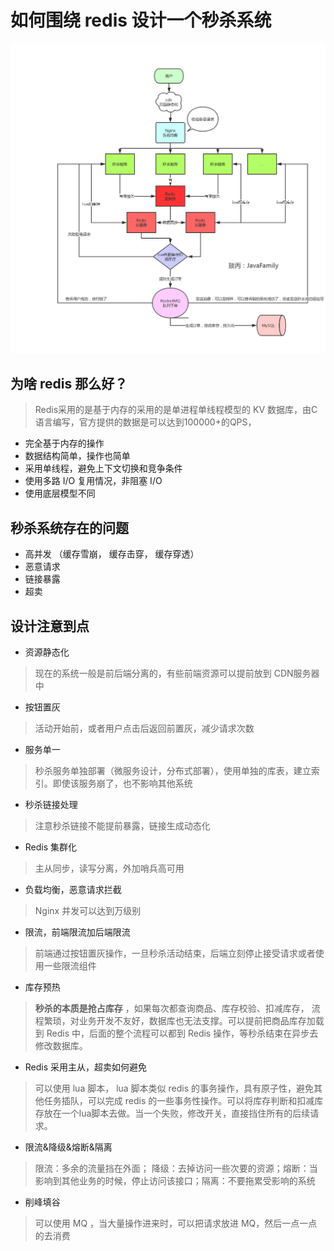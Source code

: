 # 如何围绕 redis 设计一个秒杀系统
![秒杀框架图](../img/秒杀系统.jpg)

## 为啥 redis 那么好？
> Redis采用的是基于内存的采用的是单进程单线程模型的 KV 数据库，由C语言编写，官方提供的数据是可以达到100000+的QPS，[]()
- 完全基于内存的操作
- 数据结构简单，操作也简单
- 采用单线程，避免上下文切换和竞争条件
- 使用多路 I/O 复用情况，非阻塞 I/O
- 使用底层模型不同

## 秒杀系统存在的问题
- 高并发 （缓存雪崩， 缓存击穿， 缓存穿透）
- 恶意请求
- 链接暴露
- 超卖

## 设计注意到点
- 资源静态化
> 现在的系统一般是前后端分离的，有些前端资源可以提前放到 CDN服务器中 
- 按钮置灰
> 活动开始前，或者用户点击后返回前置灰，减少请求次数
- 服务单一
> 秒杀服务单独部署（微服务设计，分布式部署），使用单独的库表，建立索引。即使该服务崩了，也不影响其他系统
- 秒杀链接处理
> 注意秒杀链接不能提前暴露，链接生成动态化
- Redis 集群化
> 主从同步，读写分离，外加哨兵高可用
- 负载均衡，恶意请求拦截
> Nginx 并发可以达到万级别
- 限流，前端限流加后端限流
> 前端通过按钮置灰操作，一旦秒杀活动结束，后端立刻停止接受请求或者使用一些限流组件
- 库存预热
> **秒杀的本质是抢占库存** ，如果每次都查询商品、库存校验、扣减库存， 流程繁琐，对业务开发不友好，数据库也无法支撑。可以提前把商品库存加载到 Redis 中，后面的整个流程可以都到 Redis 操作，等秒杀结束在异步去修改数据库。
- Redis 采用主从，超卖如何避免
> 可以使用 lua 脚本， lua 脚本类似 redis 的事务操作，具有原子性，避免其他任务插队，可以完成 redis 的一些事务性操作。可以将库存判断和扣减库存放在一个lua脚本去做。当一个失败，修改开关，直接挡住所有的后续请求。
- 限流&降级&熔断&隔离
> 限流：多余的流量挡在外面； 降级：去掉访问一些次要的资源；熔断：当影响到其他业务的时候，停止访问该接口；隔离：不要拖累受影响的系统
- 削峰填谷
> 可以使用 MQ ，当大量操作进来时，可以把请求放进 MQ，然后一点一点的去消费
